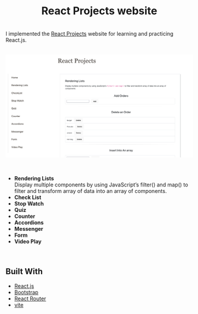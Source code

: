 <h1 align="center" id="top">React Projects website</h1>
<br/>
I implemented the <a href="https://juliisstudy.github.io/react-projects/">React Projects</a> website for learning and practicing React.js.
<br/>
<br/>

![](react-projects.jpg)

<br/>

- **Rendering Lists** <br/>
Display multiple components by using JavaScript’s filter() and map() to filter and transform array of data into an array of components.
- **Check List** <br/>
- **Stop Watch** <br/>
- **Quiz** <br/>
- **Counter** <br/>
- **Accordions** <br/>
- **Messenger** <br/>
- **Form** <br/>
- **Video Play** <br/>
<br/>

## Built With

- [React.js](https://react.dev/)
- [Bootstrap](https://getbootstrap.com/)
- [React Router](https://reactrouter.com/en/main)
- [vite](https://vitejs.dev/)